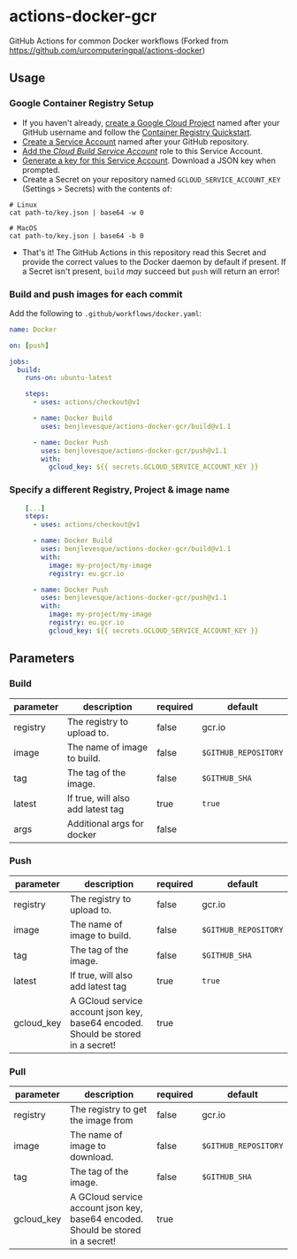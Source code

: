 # actions-docker-gcr

GitHub Actions for common Docker workflows (Forked from https://github.com/urcomputeringpal/actions-docker)

## Usage

### Google Container Registry Setup

- If you haven't already, [create a Google Cloud Project](https://cloud.google.com/resource-manager/docs/creating-managing-projects#creating_a_project) named after your GitHub username and follow the [Container Registry Quickstart](https://cloud.google.com/container-registry/docs/quickstart#before-you-begin).
- [Create a Service Account](https://cloud.google.com/iam/docs/creating-managing-service-accounts#creating_a_service_account) named after your GitHub repository.
- [Add the _Cloud Build Service Account_](https://cloud.google.com/iam/docs/granting-roles-to-service-accounts#granting_access_to_a_service_account_for_a_resource) role to this Service Account.
- [Generate a key for this Service Account](https://cloud.google.com/iam/docs/creating-managing-service-account-keys#creating_service_account_keys). Download a JSON key when prompted.
- Create a Secret on your repository named `GCLOUD_SERVICE_ACCOUNT_KEY` (Settings > Secrets) with the contents of:

```shell
# Linux
cat path-to/key.json | base64 -w 0

# MacOS
cat path-to/key.json | base64 -b 0
```

- That's it! The GitHub Actions in this repository read this Secret and provide the correct values to the Docker daemon by default if present. If a Secret isn't present, `build` _may_ succeed but `push` will return an error!

### Build and push images for each commit

Add the following to `.github/workflows/docker.yaml`:

```yaml
name: Docker

on: [push]

jobs:
  build:
    runs-on: ubuntu-latest

    steps:
      - uses: actions/checkout@v1

      - name: Docker Build
        uses: benjlevesque/actions-docker-gcr/build@v1.1

      - name: Docker Push
        uses: benjlevesque/actions-docker-gcr/push@v1.1
        with:
          gcloud_key: ${{ secrets.GCLOUD_SERVICE_ACCOUNT_KEY }}
```

### Specify a different Registry, Project & image name

```yaml
    [...]
    steps:
      - uses: actions/checkout@v1

      - name: Docker Build
        uses: benjlevesque/actions-docker-gcr/build@v1.1
        with:
          image: my-project/my-image
          registry: eu.gcr.io

      - name: Docker Push
        uses: benjlevesque/actions-docker-gcr/push@v1.1
        with:
          image: my-project/my-image
          registry: eu.gcr.io
          gcloud_key: ${{ secrets.GCLOUD_SERVICE_ACCOUNT_KEY }}
```

## Parameters

### Build

| parameter | description                       | required | default              |
| --------- | --------------------------------- | -------- | -------------------- |
| registry  | The registry to upload to.        | false    | gcr.io               |
| image     | The name of image to build.       | false    | `$GITHUB_REPOSITORY` |
| tag       | The tag of the image.             | false    | `$GITHUB_SHA`        |
| latest    | If true, will also add latest tag | true     | `true`               |
| args      | Additional args for docker        | false    |                      |

### Push

| parameter  | description                                                                      | required | default              |
| ---------- | -------------------------------------------------------------------------------- | -------- | -------------------- |
| registry   | The registry to upload to.                                                       | false    | gcr.io               |
| image      | The name of image to build.                                                      | false    | `$GITHUB_REPOSITORY` |
| tag        | The tag of the image.                                                            | false    | `$GITHUB_SHA`        |
| latest     | If true, will also add latest tag                                                | true     | `true`               |
| gcloud_key | A GCloud service account json key, base64 encoded. Should be stored in a secret! | true     |

### Pull

| parameter  | description                                                                      | required | default              |
| ---------- | -------------------------------------------------------------------------------- | -------- | -------------------- |
| registry   | The registry to get the image from                                               | false    | gcr.io               |
| image      | The name of image to download.                                                   | false    | `$GITHUB_REPOSITORY` |
| tag        | The tag of the image.                                                            | false    | `$GITHUB_SHA`        |
| gcloud_key | A GCloud service account json key, base64 encoded. Should be stored in a secret! | true     |